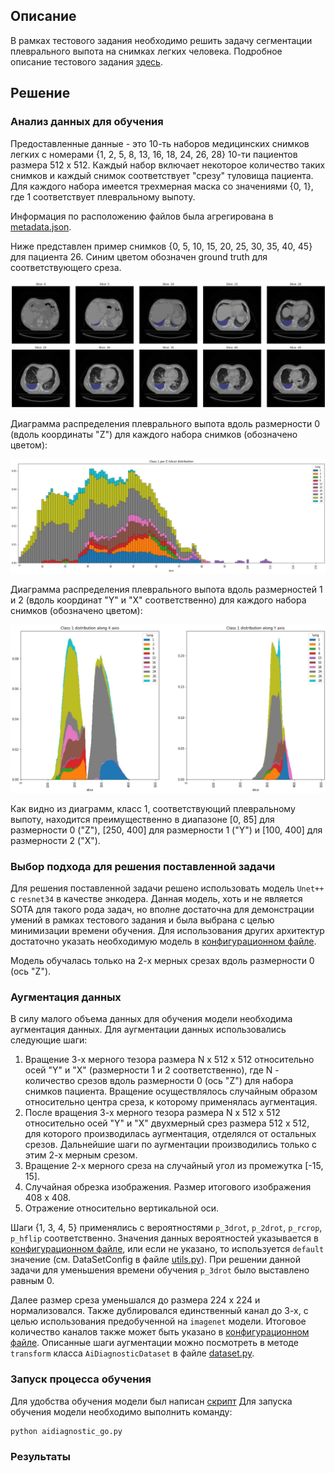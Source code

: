 ## Описание

В рамках тестового задания необходимо решить задачу сегментации плеврального выпота на снимках легких человека. Подробное описание тестового задания [здесь](./Description.md).

## Решение

### Анализ данных для обучения

Предоставленные данные - это 10-ть наборов медицинских снимков легких с номерами {1, 2, 5, 8, 13, 16, 18, 24, 26, 28} 10-ти пациентов размера 512 х 512. Каждый набор включает некоторое количество таких снимков и каждый снимок соответствует "срезу" туловища пациента. Для каждого набора имеется трехмерная маска со значениями {0, 1}, где 1 соответствует плевральному выпоту.

Информация по расположению файлов была агрегирована в [metadata.json](./data/metadata.json).

Ниже представлен пример снимков {0, 5, 10, 15, 20, 25, 30, 35, 40, 45} для пациента 26. Синим цветом обозначен ground truth для соответствующего среза.

<img src="./images/example_26.jpg"></img>

Диаграмма распределения плеврального выпота вдоль размерности 0 (вдоль координаты "Z") для каждого набора снимков (обозначено цветом):

<img src="./images/z_distrib.jpg"></img>

Диаграмма распределения плеврального выпота вдоль размерностей 1 и 2 (вдоль координат "Y" и "X" соответственно) для каждого набора снимков (обозначено цветом):

<img src="./images/xy_distrib.jpg"></img>

Как видно из диаграмм, класс 1, соответствующий плевральному выпоту, находится преимущественно в диапазоне [0, 85] для размерности 0 ("Z"), [250, 400] для размерности 1 ("Y") и [100, 400] для размерности 2 ("X").

### Выбор подхода для решения поставленной задачи

Для решения поставленной задачи решено использовать модель `Unet++` с `resnet34` в качестве энкодера. Данная модель, хоть и не является SOTA для такого рода задач, но вполне достаточна для демонстрации умений в рамках тестового задания и была выбрана с целью минимизации времени обучения. Для использования других архитектур достаточно указать необходимую модель в [конфигурационном файле](./config.yaml).

Модель обучалась только на 2-х мерных срезах вдоль размерности 0 (ось "Z").

### Аугментация данных

В силу малого объема данных для обучения модели необходима аугментация данных. Для аугментации данных использовались следующие шаги:
1. Вращение 3-х мерного тезора размера N х 512 х 512 относительно осей "Y" и "X" (размерности 1 и 2 соответственно), где N - количество срезов вдоль размерности 0 (ось "Z") для набора снимков пациента. Вращение осуществлялось случайным образом относительно центра среза, к которому применялась аугментация.
2. После вращения 3-х мерного тезора размера N х 512 х 512 относительно осей "Y" и "X" двухмерный срез размера 512 х 512, для которого производилась аугментация, отделялся от остальных срезов. Дальнейшие шаги по аугментации производились только с этим 2-х мерным срезом.
3. Вращение 2-х мерного среза на случайный угол из промежутка [-15, 15].
4. Случайная обрезка изображения. Размер итогового изображения 408 х 408.
5. Отражение относительно вертикальной оси.

Шаги {1, 3, 4, 5} применялись с вероятностями `p_3drot`, `p_2drot`, `p_rcrop`, `p_hflip` соответственно. Значения данных вероятностей указывается в [конфигурационном файле](./config.yaml), или если не указано, то используется `default` значение (см. DataSetConfig в файле [utils.py](./aidiagnostic/utils.py)). При решении данной задачи для уменьшения времени обучения `p_3drot` было выставлено равным 0.

Далее размер среза уменьшался до размера 224 х 224 и нормализовался. Также дублировался единственный канал до 3-х, с целью использования предобученной на `imagenet` модели. Итоговое количество каналов также может быть указано в [конфигурационном файле](./config.yaml). Описанные шаги аугментации можно посмотреть в методе `transform` класса `AiDiagnosticDataset` в файле [dataset.py](./aidiagnostic/dataset.py).

### Запуск процесса обучения

Для удобства обучения модели был написан [скрипт](./aidiagnostic_go.py) Для запуска обучения модели необходимо выполнить команду:

```python
python aidiagnostic_go.py 
```

### Результаты